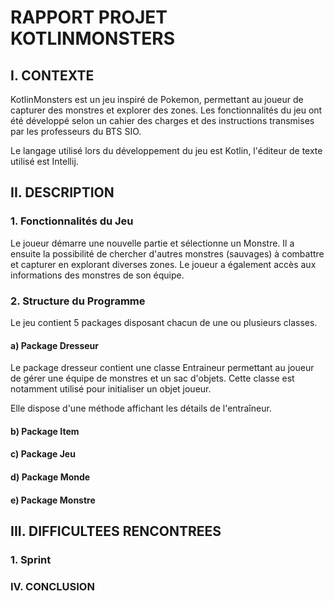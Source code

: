 # RAPPORT PROJET KOTLINMONSTERS

## I. CONTEXTE

KotlinMonsters est un jeu inspiré de Pokemon, permettant au joueur de capturer des monstres et explorer des zones.
Les fonctionnalités du jeu ont été développé selon un cahier des charges et des instructions transmises par les professeurs du BTS SIO.

Le langage utilisé lors du développement du jeu est Kotlin, l'éditeur de texte utilisé est Intellij.

## II. DESCRIPTION

### 1. Fonctionnalités du Jeu

Le joueur démarre une nouvelle partie et sélectionne un Monstre. Il a ensuite la possibilité de chercher d'autres monstres (sauvages) à combattre et capturer en explorant diverses zones.
Le joueur a également accès aux informations des monstres de son équipe.

### 2. Structure du Programme

Le jeu contient 5 packages disposant chacun de une ou plusieurs classes.


#### a) Package Dresseur

Le package dresseur contient une classe Entraineur permettant au joueur de gérer une équipe de monstres et un sac d'objets.
Cette classe est notamment utilisé pour initialiser un objet joueur.

Elle dispose d'une méthode affichant les détails de l'entraîneur.

#### b) Package Item

#### c) Package Jeu

#### d) Package Monde

#### e) Package Monstre



## III. DIFFICULTEES RENCONTREES

### 1. Sprint


### IV. CONCLUSION

